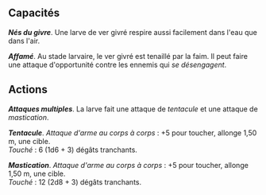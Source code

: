 ## Capacités
_**Nés du givre**_. Une larve de ver givré respire aussi facilement dans l'eau que dans l'air.

_**Affamé**_. Au stade larvaire, le ver givré est tenaillé par la faim. Il peut faire une attaque d'opportunité contre les ennemis qui _se désengagent_.

## Actions
_**Attaques multiples**_. La larve fait une attaque de _tentacule_ et une attaque de _mastication_.

_**Tentacule**_. _Attaque d'arme au corps à corps_ : +5 pour toucher, allonge 1,50 m, une cible.  
_Touché_ : 6 (1d6 + 3) dégâts tranchants.

_**Mastication**_. _Attaque d'arme au corps à corps_ : +5 pour toucher, allonge 1,50 m, une cible.  
_Touché_ : 12 (2d8 + 3) dégâts tranchants.
